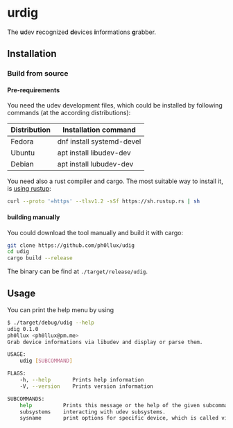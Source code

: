 # urdig
The **u**dev **r**ecognized **d**evices **i**nformations **g**rabber.

## Installation

### Build from source

#### Pre-requirements

You need the udev development files, which could be installed by following commands (at the according distributions):

| Distribution | Installation command      |
|--------------|---------------------------|
| Fedora       | dnf install systemd-devel |
| Ubuntu       | apt install libudev-dev   |
| Debian       | apt install lubudev-dev   |

You need also a rust compiler and cargo. The most suitable way to install it, is [using rustup](https://rustup.rs/):
```bash
curl --proto '=https' --tlsv1.2 -sSf https://sh.rustup.rs | sh
```

#### building manually

You could download the tool manually and build it with cargo:
```bash
git clone https://github.com/ph0llux/udig
cd udig
cargo build --release
```
The binary can be find at ```./target/release/udig```.

## Usage
You can print the help menu by using
```bash
$ ./target/debug/udig --help
udig 0.1.0
ph0llux <ph0llux@pm.me>
Grab device informations via libudev and display or parse them.

USAGE:
    udig [SUBCOMMAND]

FLAGS:
    -h, --help       Prints help information
    -V, --version    Prints version information

SUBCOMMANDS:
    help          Prints this message or the help of the given subcommand(s)
    subsystems    interacting with udev subsystems.
    sysname       print options for specific device, which is called via its sysname.
```
